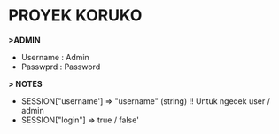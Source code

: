 <h1>PROYEK KORUKO</h1>

**>ADMIN**
- Username : Admin
- Passwprd : Password

**> NOTES**
- SESSION["username'] => "username" (string) !! Untuk ngecek user / admin
- SESSION["login"] => true / false'
